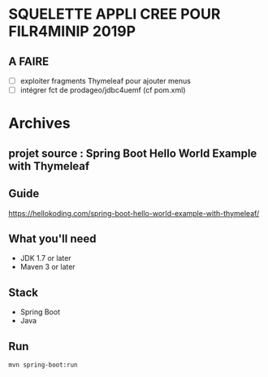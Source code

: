 # SQUELETTE APPLI CREE POUR FILR4MINIP 2019P

## A FAIRE
 - [ ] exploiter fragments Thymeleaf pour ajouter menus
 - [ ] intégrer fct de prodageo/jdbc4uemf (cf pom.xml)

# Archives
## projet source : Spring Boot Hello World Example with Thymeleaf

## Guide
https://hellokoding.com/spring-boot-hello-world-example-with-thymeleaf/

## What you'll need
- JDK 1.7 or later
- Maven 3 or later

## Stack
- Spring Boot
- Java

## Run
`mvn spring-boot:run`

